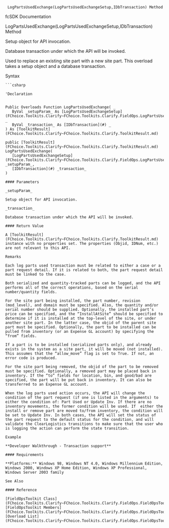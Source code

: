 ﻿     LogPartsUsedExchange(LogPartsUsedExchangeSetup,IDbTransaction) Method                                                   

fcSDK Documentation

LogPartsUsedExchange(LogPartsUsedExchangeSetup,IDbTransaction) Method

Setup object for API invocation.

Database transaction under which the API will be invoked.

Used to replace an existing site part with a new site part. This overload takes a setup object and a database transaction.

Syntax

```vbnet
```csharp

'Declaration
 

Public Overloads Function LogPartsUsedExchange( _
   ByVal _setupParam_ As [LogPartsUsedExchangeSetup](FChoice.Toolkits.Clarify~FChoice.Toolkits.Clarify.FieldOps.LogPartsUsedExchangeSetup.md), _
   ByVal _transaction_ As [IDbTransaction](#) _
) As [ToolkitResult](FChoice.Toolkits.Clarify~FChoice.Toolkits.Clarify.ToolkitResult.md)

public [ToolkitResult](FChoice.Toolkits.Clarify~FChoice.Toolkits.Clarify.ToolkitResult.md) LogPartsUsedExchange( 
   [LogPartsUsedExchangeSetup](FChoice.Toolkits.Clarify~FChoice.Toolkits.Clarify.FieldOps.LogPartsUsedExchangeSetup.md) _setupParam_,
   [IDbTransaction](#) _transaction_
)

#### Parameters

_setupParam_

Setup object for API invocation.

_transaction_

Database transaction under which the API will be invoked.

#### Return Value

A [ToolkitResult](FChoice.Toolkits.Clarify~FChoice.Toolkits.Clarify.ToolkitResult.md) instance with no properties set. The properties (Objid, IDNum, etc.) are not relevant to this API.

Remarks

Each log parts used transaction must be related to either a case or a part request detail. If it is related to both, the part request detail must be linked to the case.

Both serialized and quantity-tracked parts can be logged, and the API performs all of the correct operations, based on the serial number/quantity fields.

For the site part being installed, the part number, revision (mod_level), and domain must be specified. Also, the quantity and/or serial number should be supplied. Optionally, the installed part’s price can be specified, and the “InstallAtSite” should be specified to determine if it is installed at the top-level of the site, or under another site part. In the latter case, the objid of the parent site part must be specified. Optionally, the part to be installed can be pulled from inventory (or an Expense GL account) by specifying the “from” fields.

If a part is to be installed (serialized parts only), and already exists in the system as a site part, it will be moved (not installed). This assumes that the “allow_move” flag is set to True. If not, an error code is produced.

For the site part being removed, the objid of the part to be removed must be specified. Optionally, a removed part may be placed back in inventory. If the “to” fields for location, bin, and good/bad are specified, the part will be put back in inventory. It can also be transferred to an Expense GL account.

When the log parts used action occurs, the API will change the condition of the part request (if one is listed in the arguments) to either the condition of: Part Used or Update Inv. If there are no inventory movements, the former condition will be used. If  either the install or remove part are moved to/from inventory, the condition will be set to Update Inv. In both cases, the API will set the status of the part request to the default status for the condition, and will validate the ClearLogistics transitions to make sure that the user who is logging the action can perform the state transition.

Example

**Developer Walkthrough - Transaction support**

#### Requirements

**Platforms:** Windows 98, Windows NT 4.0, Windows Millennium Edition, Windows 2000, Windows XP Home Edition, Windows XP Professional, Windows Server 2003 family

See Also

#### Reference

[FieldOpsToolkit Class](FChoice.Toolkits.Clarify~FChoice.Toolkits.Clarify.FieldOps.FieldOpsToolkit.md)  
[FieldOpsToolkit Members](FChoice.Toolkits.Clarify~FChoice.Toolkits.Clarify.FieldOps.FieldOpsToolkit_members.md)  
[Overload List](FChoice.Toolkits.Clarify~FChoice.Toolkits.Clarify.FieldOps.FieldOpsToolkit~LogPartsUsedExchange.md)